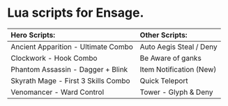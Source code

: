 <h1> Lua scripts for Ensage. </h1>
<table>
<thead>
<tr>
<th align="left">Hero Scripts:</th>
<th align="left">Other Scripts:</th>
</tr>
</thead>
<tbody>
<tr>
<td align="left">Ancient Apparition - Ultimate Combo</td>
<td align="left">Auto Aegis Steal / Deny</td>
</tr>
<tr>
<td align="left">Clockwork - Hook Combo</td>
<td align="left">Be Aware of ganks</td>
</tr>
<tr>
<td align="left">Phantom Assassin - Dagger + Blink</td>
<td align="left">Item Notification (New)</td>
</tr>
<tr>
<td align="left">Skyrath Mage - First 3 Skills Combo</td>
<td align="left">Quick Teleport</td>
</tr>
<tr>
<td align="left">Venomancer - Ward Control</td>
<td align="left">Tower - Glyph & Deny</td>
</tr>
</tbody>
</table>
